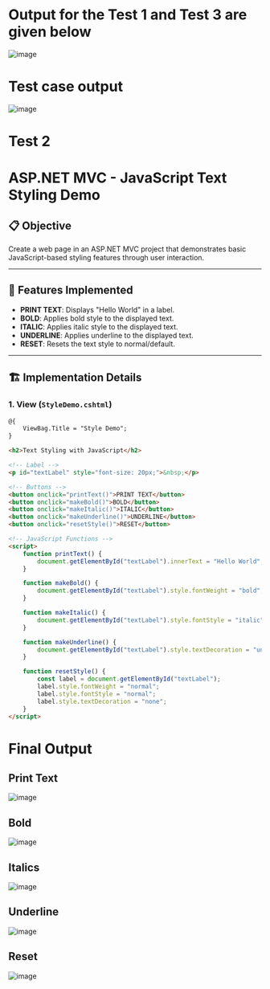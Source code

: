 # Output for the Test 1 and Test 3 are given below 
![image](https://github.com/user-attachments/assets/d429dda0-9585-4e4d-abf0-795d76a2a929)

# Test case output
![image](https://github.com/user-attachments/assets/7ba8d326-5ac0-444b-a4df-002a1c7f0639)

# Test 2
# ASP.NET MVC - JavaScript Text Styling Demo

## 📋 Objective

Create a web page in an ASP.NET MVC project that demonstrates basic JavaScript-based styling features through user interaction.

---

## 🧩 Features Implemented

- **PRINT TEXT**: Displays "Hello World" in a label.
- **BOLD**: Applies bold style to the displayed text.
- **ITALIC**: Applies italic style to the displayed text.
- **UNDERLINE**: Applies underline to the displayed text.
- **RESET**: Resets the text style to normal/default.

---

## 🏗️ Implementation Details

### 1. View (`StyleDemo.cshtml`)

```html
@{
    ViewBag.Title = "Style Demo";
}

<h2>Text Styling with JavaScript</h2>

<!-- Label -->
<p id="textLabel" style="font-size: 20px;">&nbsp;</p>

<!-- Buttons -->
<button onclick="printText()">PRINT TEXT</button>
<button onclick="makeBold()">BOLD</button>
<button onclick="makeItalic()">ITALIC</button>
<button onclick="makeUnderline()">UNDERLINE</button>
<button onclick="resetStyle()">RESET</button>

<!-- JavaScript Functions -->
<script>
    function printText() {
        document.getElementById("textLabel").innerText = "Hello World";
    }

    function makeBold() {
        document.getElementById("textLabel").style.fontWeight = "bold";
    }

    function makeItalic() {
        document.getElementById("textLabel").style.fontStyle = "italic";
    }

    function makeUnderline() {
        document.getElementById("textLabel").style.textDecoration = "underline";
    }

    function resetStyle() {
        const label = document.getElementById("textLabel");
        label.style.fontWeight = "normal";
        label.style.fontStyle = "normal";
        label.style.textDecoration = "none";
    }
</script>

```
# Final Output
## Print Text
![image](https://github.com/user-attachments/assets/dad2e19e-1c9b-4c97-861c-506b9e794623)

## Bold
![image](https://github.com/user-attachments/assets/a7b28f3e-37ca-4090-86f7-cb040a8d83d6)

## Italics
![image](https://github.com/user-attachments/assets/5b8ffd72-f5ec-40a7-9d19-31a0f0d3cdfd)

## Underline
![image](https://github.com/user-attachments/assets/c2e62e98-e84d-44ca-a18f-00584d03a02b)

## Reset
![image](https://github.com/user-attachments/assets/9b51a089-f6dc-44d4-866a-be6219e2bb17)






